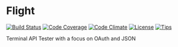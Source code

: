 # Flight

[![Build Status](http://img.shields.io/travis/kelsin/flight.svg)](https://travis-ci.org/kelsin/flight)
[![Code Coverage](http://img.shields.io/codeclimate/coverage/github/kelsin/flight.svg)](https://codeclimate.com/github/kelsin/flight)
[![Code Climate](http://img.shields.io/codeclimate/github/kelsin/flight.svg)](https://codeclimate.com/github/kelsin/flight)
[![License](http://img.shields.io/badge/license-MIT-blue.svg)](https://github.com/kelsin/flight/blob/master/LICENSE)
[![Tips](https://img.shields.io/gratipay/kelsin.svg)](https://gratipay.com/kelsin/)

Terminal API Tester with a focus on OAuth and JSON
